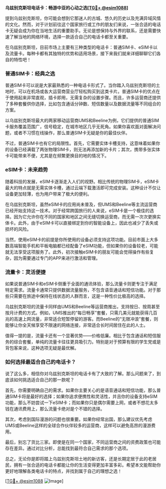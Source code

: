 **乌兹别克斯坦电话卡：畅游中亚的心动之选[[TG💪+ @esim1088](https://t.me/s/esim1088)]**

提到乌兹别克斯坦，你可能会想到它那迷人的古城、悠久的历史以及充满异域风情的文化。然而，对于计划前往这个国家旅行或工作的朋友们来说，一张合适的电话卡无疑会成为你在当地生活的重要助手。无论是想保持与外界的联系，还是需要快速了解当地的网络环境，选择一款适合自己的电话卡都至关重要。

在乌兹别克斯坦，目前市场上主要有三种类型的电话卡：普通SIM卡、eSIM卡以及流量卡。每种卡都有其独特的优势和适用场景，接下来我们就来详细聊聊它们各自的特性吧！

### **普通SIM卡：经典之选**

普通SIM卡可以说是大家最熟悉的一种电话卡形式了。当你踏入乌兹别克斯坦的土地时，可以在机场或各大运营商营业厅轻松购买到这类卡片。普通SIM卡的优点在于使用起来非常直观，插卡即用，无需复杂的设置步骤。而且，许多运营商还提供了多种套餐供你选择，比如包含通话分钟数、短信数量以及数据流量等不同组合的方案。

以乌兹别克斯坦最大的两家移动运营商UMS和Beeline为例，它们提供的普通SIM卡服务覆盖范围广，信号稳定，在城市地区几乎无死角。如果你喜欢面对面解决问题，或者不习惯在线操作，那么普通SIM卡无疑是你的最佳伙伴。

不过，普通SIM卡也有它的局限性。首先，它需要实体卡槽支持，这意味着如果你的设备已经满载了两张物理SIM卡，则无法再添加新的卡片；其次，携带多张实体卡可能带来不便，尤其是在频繁更换目的地的情况下。

### **eSIM卡：未来趋势**

随着科技的发展，eSIM卡逐渐走入人们的视野。相比传统的物理SIM卡，eSIM卡最大的特点就是无需实体卡槽，通过云端下载激活即可完成安装。这种设计不仅让设备更加轻薄，也为用户带来了极大的便利。

在乌兹别克斯坦，虽然eSIM卡的应用尚未普及，但UMS和Beeline等主流运营商已经开始支持这一技术。对于经常跨国旅行的人来说，eSIM卡是一个极佳的选择。因为它允许你在不同的国家和地区之间无缝切换运营商，而无需一次次更换实体卡。此外，由于eSIM卡可以直接绑定到你的智能设备上，因此也减少了丢失或损坏的风险。

当然，使用eSIM卡的前提是你所使用的设备必须支持这项功能。目前市面上大多数高端智能手机和平板电脑都已经配备了eSIM功能，但如果你的设备较老，可能就无法享受这项服务了。此外，初次接触eSIM卡的朋友可能会觉得操作有些复杂，因为需要通过专门的APP来进行激活和管理。

### **流量卡：灵活便捷**

如果说普通SIM卡和eSIM卡侧重于全面的通讯体验，那么流量卡则更专注于满足特定需求。流量卡通常只提供数据流量服务，不包含语音通话和短信功能。对于那些只需要在旅途中保持在线状态的人群而言，这是一种性价比极高的选择。

乌兹别克斯坦的流量卡同样由UMS和Beeline等运营商推出，支持按日、按周甚至按月计费的方式。例如，UMS推出的“每日畅享”套餐，只需几美元就能获得几百兆的高速上网流量，非常适合短暂停留的游客。而Beeline的“无限冲浪”套餐，则能够让你全天候享受不限速的网络连接，非常适合长时间居住在此的人士。

值得一提的是，流量卡还有一个显著优势——价格低廉。相比于包含通话和短信服务的综合套餐，单纯的流量卡往往更具吸引力。特别是对于预算有限的学生党或是背包客来说，这种选项无疑是最优解。

### **如何选择最适合自己的电话卡？**

说了这么多，相信你对乌兹别克斯坦的电话卡有了大致的了解。那么问题来了，到底该如何挑选适合自己的那一款呢？

首先，你需要明确自己的需求。如果你主要关心的是语音通话和短信功能，那么普通SIM卡将是最好的选择；如果你追求便携性和灵活性，并且你的设备支持eSIM功能，那么不妨尝试一下eSIM卡；而如果你只是偶尔需要上网，或者不想花太多钱在通讯费用上，那么流量卡绝对是个不错的选择。

其次，考虑到国际漫游的问题也很重要。如果你经常出国，那么建议优先考虑UMS或Beeline这样的全球合作伙伴较多的运营商，这样可以避免高昂的漫游费用。

最后，别忘了货比三家。即使是在同一个国家，不同运营商之间的资费政策也可能存在差异。通过对比分析，总能找到最符合自己需求的那个选项。

总之，无论你是即将踏上乌兹别克斯坦土地的新访客，还是长期定居于此的老居民，拥有一张合适的电话卡都能让你的生活变得更加丰富多彩。希望本文能帮助你更好地理解各类电话卡的特点，并找到属于自己的理想之选！

[[TG💪+ @esim1088](https://t.me/s/esim1088) ![Image](https://i.postimg.cc/4NQfJmqS/Snipaste-2025-05-13-00-14-12.png)]